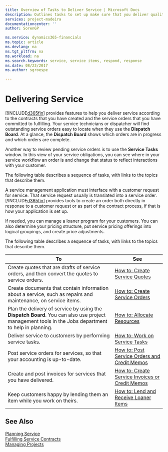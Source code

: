 ```yaml
---
title: Overview of Tasks to Deliver Service | Microsoft Docs
description: Outlines tasks to set up make sure that you deliver quality service and live up to agreements with customers.
services: project-madeira
documentationcenter: ''
author: SorenGP

ms.service: dynamics365-financials
ms.topic: article
ms.devlang: na
ms.tgt_pltfrm: na
ms.workload: na
ms.search.keywords: service, service items, respond, response
ms.date: 08/23/2017
ms.author: sgroespe

---
```

# Delivering Service
[!INCLUDE[d365fin](includes/d365fin_md.md)] provides features to help you deliver service according to the contracts that you have created and the service orders that you have committed to fulfilling. Your service technicians or dispatcher will find outstanding service orders easy to locate when they use the **Dispatch Board**. At a glance, the **Dispatch Board** shows which orders are in progress and which orders are complete.  
  
Another way to review pending service orders is to use the **Service Tasks** window. In this view of your service obligations, you can see where in your service workflow an order is and change that status to reflect interactions with your customer.  
  
The following table describes a sequence of tasks, with links to the topics that describe them.   

A service management application must interface with a customer request for service. That service request usually is translated into a service order. [!INCLUDE[d365fin](includes/d365fin_md.md)] provides tools to create an order both directly in response to a customer request or as part of the contract process, if that is how your application is set up.  
  
If needed, you can manage a loaner program for your customers. You can also determine your pricing structure, put service pricing offerings into logical groupings, and create price adjustments.  
  
The following table describes a sequence of tasks, with links to the topics that describe them.   
  
|**To**|**See**|  
|------------|-------------|  
|Create quotes that are drafts of service orders, and then convert the quotes to service orders.|[How to: Create Service Quotes](service-how-to-create-service-quotes.md)|
|Create documents that contain information about a service, such as repairs and maintenance, on service items.|[How to: Create Service Orders](service-how-to-create-service-orders.md)|
|Plan the delivery of service by using the **Dispatch Board**. You can also use project management tools in the Jobs department to help in planning.|[How to: Allocate Resources](service-how-to-allocate-resources.md)|  
|Deliver service to customers by performing service tasks.|[How to: Work on Service Tasks](service-how-to-work-on-service-tasks.md)|  
|Post service orders for services, so that your accounting is up-to-date.|[How to: Post Service Orders and Credit Memos](service-how-to-post-service-orders.md)|  
|Create and post invoices for services that you have delivered.|[How to: Create Service Invoices or Credit Memos](service-how-create-invoices.md)|  
|Keep customers happy by lending them an item while you work on theirs.| [How to: Lend and Receive Loaner Items](service-how-to-lend-receive-loaners.md)|
  
## See Also  
[Planning Service](service-plan-service.md)  
[Fulfilling Service Contracts](service-fulfill-service-contracts.md)  
[Managing Projects](projects-manage-projects.md)  
